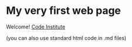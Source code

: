 # My very first web page

Welcome! [Code Institute](https://codeinstitute.net)

(you can also use standard html code in .md files)